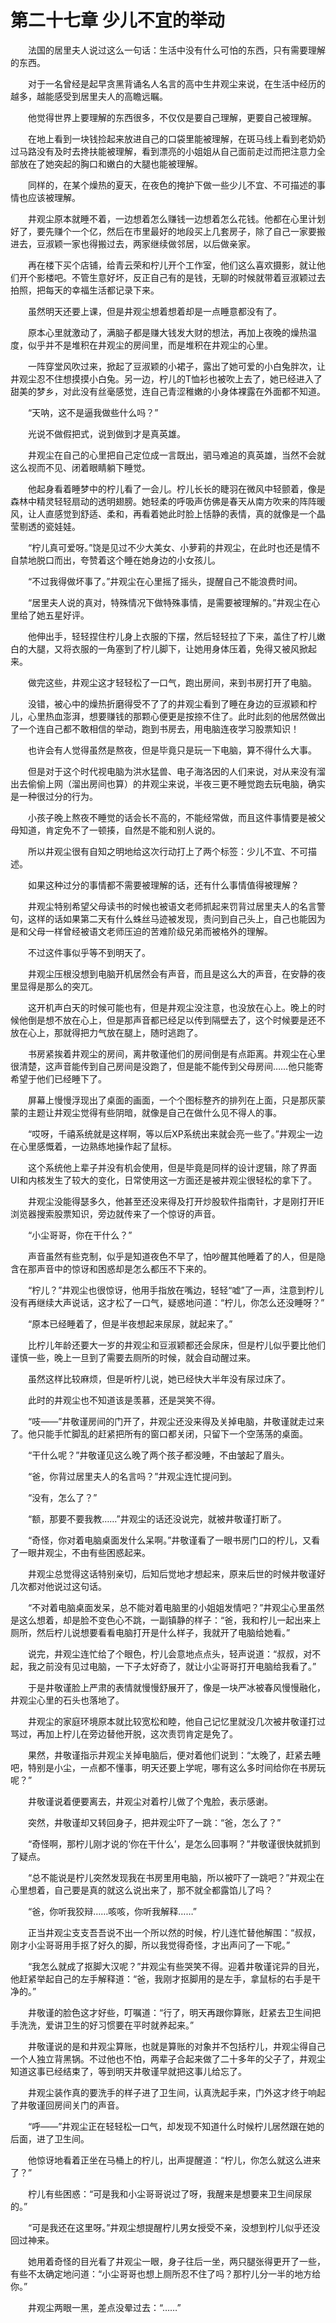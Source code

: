 # 第二十七章 少儿不宜的举动

　　法国的居里夫人说过这么一句话：生活中没有什么可怕的东西，只有需要理解的东西。

　　对于一名曾经是起早贪黑背诵名人名言的高中生井观尘来说，在生活中经历的越多，越能感受到居里夫人的高瞻远瞩。

　　他觉得世界上要理解的东西很多，不仅仅是要自己理解，更要自己被理解。

　　在地上看到一块钱捡起来放进自己的口袋里能被理解，在斑马线上看到老奶奶过马路没有及时去搀扶能被理解，看到漂亮的小姐姐从自己面前走过而把注意力全部放在了她突起的胸口和嫩白的大腿也能被理解。

　　同样的，在某个燥热的夏天，在夜色的掩护下做一些少儿不宜、不可描述的事情也应该被理解。

　　井观尘原本就睡不着，一边想着怎么赚钱一边想着怎么花钱。他都在心里计划好了，要先赚个一个亿，然后在市里最好的地段买上几套房子，除了自己一家要搬进去，豆淑颖一家也得搬过去，两家继续做邻居，以后做亲家。

　　再在楼下买个店铺，给青云荣和柠儿开个工作室，他们这么喜欢摄影，就让他们开个影楼吧。不管生意好坏，反正自己有的是钱，无聊的时候就带着豆淑颖过去拍照，把每天的幸福生活都记录下来。

　　虽然明天还要上课，但是井观尘想着想着却是一点睡意都没有了。

　　原本心里就激动了，满脑子都是赚大钱发大财的想法，再加上夜晚的燥热温度，似乎并不是堆积在井观尘的房间里，而是堆积在井观尘的心里。

　　一阵穿堂风吹过来，掀起了豆淑颖的小裙子，露出了她可爱的小白兔胖次，让井观尘忍不住想摸摸小白兔。另一边，柠儿的T恤衫也被吹上去了，她已经进入了甜美的梦乡，对此没有丝毫感觉，连自己青涩稚嫩的小身体裸露在外面都不知道。

　　“天呐，这不是逼我做些什么吗？”

　　光说不做假把式，说到做到才是真英雄。

　　井观尘在自己的心里把自己定位成一言既出，驷马难追的真英雄，当然不会就这么视而不见、闭着眼睛躺下睡觉。

　　他起身看着睡梦中的柠儿看了一会儿。柠儿长长的睫羽在微风中轻颤着，像是森林中精灵轻轻扇动的透明翅膀。她轻柔的呼吸声仿佛是春天从南方吹来的阵阵暖风，让人直感觉到舒适、柔和，再看着她此时脸上恬静的表情，真的就像是一个晶莹剔透的瓷娃娃。

　　“柠儿真可爱呀。”饶是见过不少大美女、小萝莉的井观尘，在此时也还是情不自禁地脱口而出，夸赞着这个睡在她身边的小女孩儿。

　　“不过我得做坏事了。”井观尘在心里摇了摇头，提醒自己不能浪费时间。

　　“居里夫人说的真对，特殊情况下做特殊事情，是需要被理解的。”井观尘在心里给了她五星好评。

　　他伸出手，轻轻捏住柠儿身上衣服的下摆，然后轻轻拉了下来，盖住了柠儿嫩白的大腿，又将衣服的一角塞到了柠儿脚下，让她用身体压着，免得又被风掀起来。

　　做完这些，井观尘这才轻轻松了一口气，跑出房间，来到书房打开了电脑。

　　没错，被心中的燥热折磨得受不了了的井观尘看到了睡在身边的豆淑颖和柠儿，心里热血澎湃，想要赚钱的那颗心便更是按捺不住了。此时此刻的他居然做出了一个连自己都不敢相信的举动，跑到书房去，用电脑连夜学习股票知识！

　　也许会有人觉得虽然是熬夜，但是毕竟只是玩一下电脑，算不得什么大事。

　　但是对于这个时代视电脑为洪水猛兽、电子海洛因的人们来说，对从来没有溜出去偷偷上网（溜出房间也算）的井观尘来说，半夜三更不睡觉跑去玩电脑，确实是一种很过分的行为。

　　小孩子晚上熬夜不睡觉的话会长不高的，不能经常做，而且这件事情要是被父母知道，肯定免不了一顿揍，自然是不能和别人说的。

　　所以井观尘很有自知之明地给这次行动打上了两个标签：少儿不宜、不可描述。

　　如果这种过分的事情都不需要被理解的话，还有什么事情值得被理解？

　　井观尘特别希望父母读书的时候也被语文老师抓起来罚背过居里夫人的名言警句，这样的话如果第二天有什么蛛丝马迹被发现，责问到自己头上，自己也能因为是和父母一样曾经被语文老师压迫的苦难阶级兄弟而被格外的理解。

　　不过这件事似乎等不到明天了。

　　井观尘压根没想到电脑开机居然会有声音，而且是这么大的声音，在安静的夜里显得是那么的突兀。

　　这开机声白天的时候可能也有，但是井观尘没注意，也没放在心上。晚上的时候他倒是想不放在心上，但是那声音都已经足以传到隔壁去了，这个时候要是还不放在心上，那就得把力气放在腿上，随时逃跑了。

　　书房紧挨着井观尘的房间，离井敬谨他们的房间倒是有点距离。井观尘在心里很清楚，这声音能传到自己房间是没跑了，但是能不能传到父母房间……他只能寄希望于他们已经睡下了。

　　屏幕上慢慢浮现出了桌面的画面，一个个图标整齐的排列在上面，只是那灰蒙蒙的主题让井观尘觉得有些阴暗，就像是自己在做什么见不得人的事。

　　“哎呀，千禧系统就是这样啊，等以后XP系统出来就会亮一些了。”井观尘一边在心里感慨着，一边熟练地操作起了鼠标。

　　这个系统他上辈子并没有机会使用，但是毕竟是同样的设计逻辑，除了界面UI和内核发生了较大的变化，日常使用这一方面还是被井观尘很轻松的拿下了。

　　井观尘没能得瑟多久，他甚至还没来得及打开炒股软件指南针，才是刚打开IE浏览器搜索股票知识，旁边就传来了一个惊讶的声音。

　　“小尘哥哥，你在干什么？”

　　声音虽然有些克制，似乎是知道夜色不早了，怕吵醒其他睡着了的人，但是隐含在那声音中的惊讶和困惑却是怎么都压不下来的。

　　“柠儿？”井观尘也很惊讶，他用手指放在嘴边，轻轻“嘘”了一声，注意到柠儿没有再继续大声说话，这才松了一口气，疑惑地问道：“柠儿，你怎么还没睡呀？”

　　“原本已经睡着了，但是半夜想起来尿尿，就起来了。”

　　比柠儿年龄还要大一岁的井观尘和豆淑颖都还会尿床，但是柠儿似乎要比他们谨慎一些，晚上一旦到了需要去厕所的时候，就会自动醒过来。

　　虽然这样比较麻烦，但是听柠儿说，她已经快大半年没有尿过床了。

　　此时的井观尘也不知道该是羡慕，还是哭笑不得。

　　“吱——”井敬谨房间的门开了，井观尘还没来得及关掉电脑，井敬谨就走过来了。他只能手忙脚乱的赶紧把所有的窗口都关闭，只留下一个空荡荡的桌面。

　　“干什么呢？”井敬谨见这么晚了两个孩子都没睡，不由皱起了眉头。

　　“爸，你背过居里夫人的名言吗？”井观尘连忙提问到。

　　“没有，怎么了？”

　　“额，那要不要我教……”井观尘的话还没说完，就被井敬谨打断了。

　　“奇怪，你对着电脑桌面发什么呆啊。”井敬谨看了一眼书房门口的柠儿，又看了一眼井观尘，不由有些困惑起来。

　　井观尘总觉得这话特别亲切，后知后觉地才想起来，原来后世的时候井敬谨好几次都对他说过这句话。

　　“不对着电脑桌面发呆，总不能对着电脑里的小姐姐发情吧？”井观尘心里虽然是这么想着，却是脸不变色心不跳，一副镇静的样子：“爸，我和柠儿一起出来上厕所，然后柠儿说想要看看电脑打开是什么样子，我就开了电脑给她看。”

　　说完，井观尘连忙给了个眼色，柠儿会意地点点头，轻声说道：“叔叔，对不起，我之前没有见过电脑，一下子太好奇了，就让小尘哥哥打开电脑给我看了。”

　　于是井敬谨脸上严肃的表情就慢慢舒展开了，像是一块严冰被春风慢慢融化，井观尘心里的石头也落地了。

　　井观尘的家庭环境原本就比较宽松和睦，他自己记忆里就没几次被井敬谨打过骂过，再加上柠儿在旁边替他开脱，这次责罚肯定是免了。

　　果然，井敬谨指示井观尘关掉电脑后，便对着他们说到：“太晚了，赶紧去睡吧，特别是小尘，一点都不懂事，明天还要上学呢，哪有这么多时间给你在书房玩呢？”

　　井敬谨说着便要离去，井观尘对着柠儿做了个鬼脸，表示感谢。

　　突然，井敬谨却又转回身子，把井观尘吓了一跳：“爸，怎么了？”

　　“奇怪啊，那柠儿刚才说的‘你在干什么’，是怎么回事啊？”井敬谨很快就抓到了疑点。

　　“总不能说是柠儿突然发现我在书房里用电脑，所以被吓了一跳吧？”井观尘在心里想着，自己要是真的就这么说出来了，那不就全都露馅儿了吗？

　　“爸，你听我狡辩……咳咳，你听我解释……”

　　正当井观尘支支吾吾说不出一个所以然的时候，柠儿连忙替他解围：“叔叔，刚才小尘哥哥用手抠了好久的脚，所以我觉得奇怪，才出声问了一下呢。”

　　“我怎么就成了抠脚大汉呢？”井观尘有些哭笑不得。迎着井敬谨诧异的目光，他赶紧举起自己的左手解释道：“爸，我刚才抠脚用的是左手，拿鼠标的右手是干净的。”

　　井敬谨的脸色这才好些，叮嘱道：“行了，明天再跟你算账，赶紧去卫生间把手洗洗，爱讲卫生的好习惯要在平时就养起来。”

　　井敬谨说的是和井观尘算账，也就是算账的对象并不包括柠儿，井观尘得自己一个人独立背黑锅。不过他也不怕，两辈子合起来做了二十多年的父子了，井观尘知道这事已经结束了，等到明天井敬谨早就把这事儿给忘了。

　　井观尘装作真的要洗手的样子进了卫生间，认真洗起手来，门外这才终于响起了井敬谨回房间关门的声音。

　　“呼——”井观尘正在轻轻松一口气，却发现不知道什么时候柠儿居然跟在她的后面，进了卫生间。

　　他惊讶地看着正坐在马桶上的柠儿，出声提醒道：“柠儿，你怎么就这么进来了？”

　　柠儿有些困惑：“可是我和小尘哥哥说过了呀，我醒来是想要来卫生间尿尿的。”

　　“可是我还在这里呀。”井观尘想提醒柠儿男女授受不亲，没想到柠儿似乎还没回过神来。

　　她用着奇怪的目光看了井观尘一眼，身子往后一坐，两只腿张得更开了一些，有些不太确定地问道：“小尘哥哥也想上厕所忍不住了吗？那柠儿分一半的地方给你。”

　　井观尘两眼一黑，差点没晕过去：“……”

